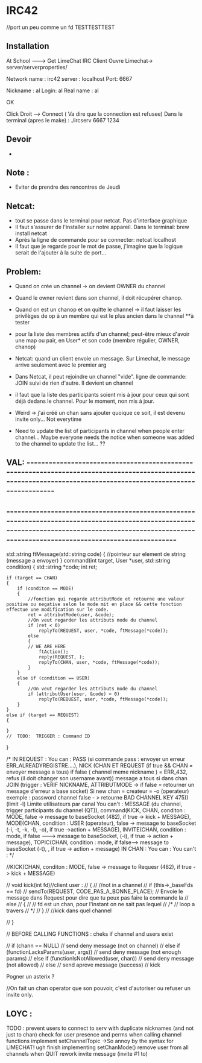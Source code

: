 # IRC42

//port un peu comme un fd
TESTTESTTEST

## Installation

At School ---> Get LimeChat IRC Client
Ouvre Limechat-> server/serverproperties/

Network name : irc42
server : localhost
Port: 6667

Nickname : al
Login: al
Real name : al

OK

Click Droit --> Connect ( Va dire que la connection est refusee)
Dans le terminal (apres le make) : ./ircserv 6667 1234

## Devoir

*

## Note :

* Eviter de prendre des rencontres de Jeudi


## Netcat:
* tout se passe dans le terminal pour netcat. Pas d'interface graphique
* Il faut s'assurer de l'installer sur notre appareil. Dans le terminal: brew install netcat
* Après la ligne de commande pour se connecter: netcat localhost <port>
* Il faut que je regarde pour le mot de passe, j'imagine que la logique serait de l'ajouter à la suite de port...


## Problem:
* Quand on crée un channel -> on devient OWNER du channel
* Quand le owner revient dans son channel, il doit récupérer chanop.
* Quand on est un chanop et on quitte le channel -> il faut laisser les privilèges de op à un membre qui est le plus ancien dans le channel **à tester
* pour la liste des membres actifs d'un channel; peut-être mieux d'avoir une map ou pair, en User* et son code (membre régulier, OWNER, chanop)


* Netcat: quand un client envoie un message. Sur Limechat, le message arrive seulement avec le premier arg
* Dans Netcat, il peut rejoindre un channel "vide". ligne de commande: JOIN
suivi de rien d'autre. Il devient un channel
* il faut que la liste des participants soient mis à jour pour ceux qui sont déjà dedans le channel. Pour le moment, non mis à jour.

* Weird -> j'ai créé un chan sans ajouter quoique ce soit, il est devenu invite only... Not everytime
* Need to update the list of participants in channel when people enter channel... Maybe everyone needs the notice when someone was added to the channel to update the list... ??


## VAL: ----------------------------------------------------------------------------------------------------------------------------------------------------------------


## -------------------------------------------------------------------------------------------------------------------------------------------------------------------------------------------------------

std::string	ftMessage(std::string code)
{
	//pointeur sur element de string (message a envoyer)
}
command(int target, User *user, std::string condition)
{
	std::string *code;
	int	ret;

	if (target == CHAN)
	{
		if (conditon == MODE)
		{
			//fonction qui regarde attributMode et retourne une valeur positive ou negative selon le mode mit en place && cette fonction effectue une modification sur le code.
			ret = attributMode(user, &code);
			//On veut regarder les attributs mode du channel
			if (ret < 0)
				replyTo(REQUEST, user, *code, ftMessage(*code));
			else
			{
			// WE ARE HERE
				ftAction();
				reply(REQUEST, );
				replyTo(CHAN, user, *code, ftMessage(*code));
			}
		}
		else if (condition == USER)
		{
			//On veut regarder les attributs mode du channel
			if (attributUser(user, &code) < 0)
				replyTo(REQUEST, user, *code, ftMessage(*code));
		}
	}
	else if (target == REQUEST)
	{

	}
	//	TODO:  TRIGGER : Command ID
}

/*
	IN REQUEST :
		You can :
				PASS (si commande pass : envoyer un erreur ERR_ALREADYREGISTRE....),
				NICK (CHAN ET REQUEST (if true && CHAN = envoyer message a tous) if false ( channel meme nickname ) = ERR_432, refus (il doit changer son username avant)) message a tous si dans chan
				JOIN (trigger : VERIF NICKNAME, ATTRIBUTMODE -> if false = retourner un message d'erreur a base socket) Si new chan = createur = -o (operateur)
					exemple : password channel false - > retourne BAD CHANNEL KEY 475))
					(limit -l) Limite utilisateurs par canal
		You can't :
				MESSAGE (du channel, trigger participants du channel (QT)),
					command(KICK, CHAN, conditon : MODE,  false -> message to baseSocket (482), if true -> kick  + MESSAGE),
					MODE(CHAN, condition : USER (operateur), false -> message to baseSocket (-i, -t, -k, -l), -o), if true ->action + MESSAGE),
					INVITE(CHAN, condition : mode, if false ---> message to baseSocket, (-i), if true -> action + message),
					TOPIC(CHAN, condition : mode, if false--> message to baseSocket (-t), , if true -> action + message)
	IN CHAN :
		You can :
		You can't :
*/


//KICK(CHAN, conditon : MODE,  false -> message to Requesr (482), if true -> kick  + MESSAGE)

// void	kick(int fd)//client user :
// {
// 	//not in a channel
// 	if (this->_baseFds == fd)
// 		sendTo(REQUEST, CODE_PAS_A_BONNE_PLACE); // Envoie le message dans Request pour dire que tu peux pas faire la commande la
// 	else
// 	{
// 			// fd est un chan, pour l'instant on ne sait pas lequel
// 			/*
// 			loop a travers
// 			*/
// 	}
// 	//kick dans quel channel

// }

// BEFORE CALLING FUNCTIONS : cheks if channel and users exist

// 	if (chann == NULL)
// 		send deny message (not on channel)
// 	else if (functionLacksParams(user, args))
// 		send deny message (not enough params)
// 	else if (functionIsNotAllowed(user, chan))
// 		send deny message (not allowed)
// 	else
// 		send aprove message (success)
// 		kick


 Pogner un asterix ?


//On fait un chan operator que son pouvoir, c'est d'autoriser ou refuser un invite only.


## LOYC :

TODO :
	prevent users to connect to serv with duplicate nicknames (and not just to chan)
	check for user presence and perms when calling channel functions
	implement setChannelTopic ->So annoy by the syntax for LIMECHAT! ugh
	finish implementing setChanMode()
	remove user from all channels when QUIT
	rework invite message (invite #1 to)
